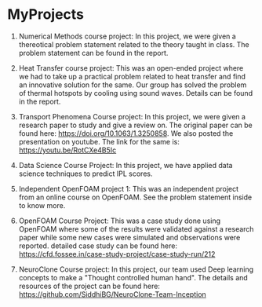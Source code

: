 # MyProjects
1) Numerical Methods course project:
In this project, we were given a thereotical problem statement related to the theory taught in class. The problem statement can be found in the report.

2) Heat Transfer course project: This was an open-ended project where we had to take up a practical problem related to heat transfer and find an innovative solution for the same. Our group has solved the problem of thermal hotspots by cooling using sound waves. Details can be found in the report.

3) Transport Phenomena Course project: In this project, we were given a research paper to study and give a review on. The original paper can be found here: https://doi.org/10.1063/1.3250858. We also posted the presentation on youtube. The link for the same is: https://youtu.be/RotCXe4B5Ic 

4) Data Science Course Project: In this project, we have applied data science techniques to predict IPL scores.

5) Independent OpenFOAM project 1: This was an independent project from an online course on OpenFOAM. See the problem statement inside to know more.

6) OpenFOAM Course Project: This was a case study done using OpenFOAM where some of the results were validated against a research paper while some new cases were simulated and observations were reported. detailed case study can be found here: https://cfd.fossee.in/case-study-project/case-study-run/212 

7) NeuroClone Course project: In this project, our team used Deep learning concepts to make a "Thought controlled human hand". The details and resources of the project can be found here: https://github.com/SiddhiBG/NeuroClone-Team-Inception 
